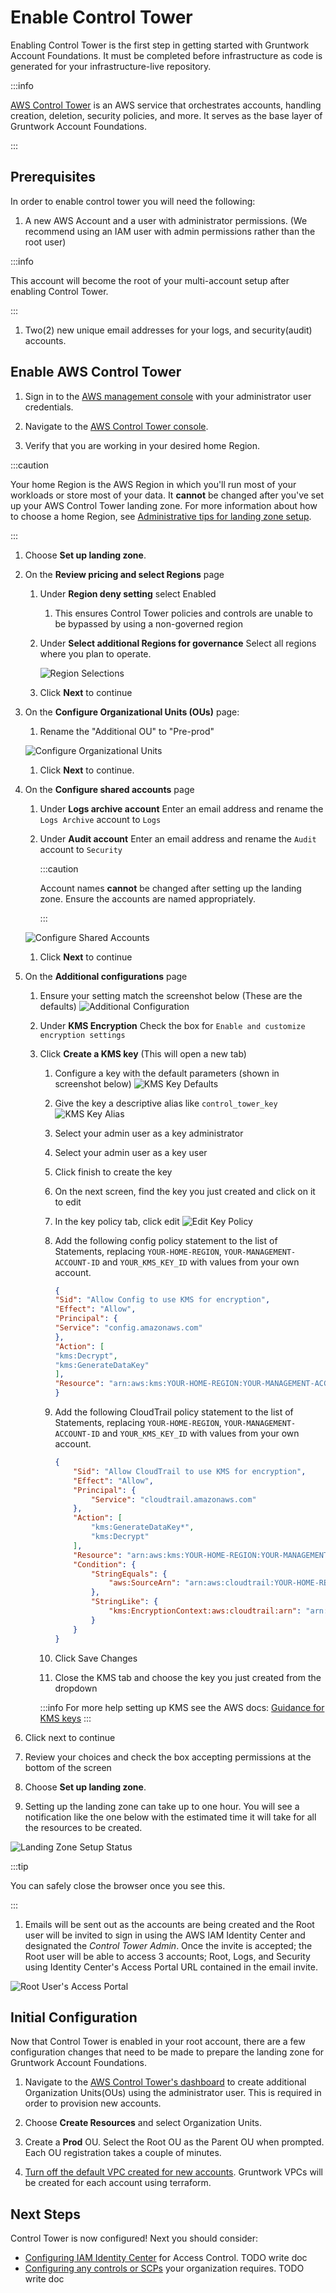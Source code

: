 # Enable Control Tower

Enabling Control Tower is the first step in getting started with Gruntwork Account Foundations. It must be completed
before infrastructure as code is generated for your infrastructure-live repository.

:::info

[AWS Control Tower](https://docs.aws.amazon.com/controltower/latest/userguide/what-is-control-tower.html) is an AWS service
that orchestrates accounts, handling creation, deletion, security policies, and more. It serves as the base layer of
Gruntwork Account Foundations.

:::

## Prerequisites

In order to enable control tower you will need the following:

1. A new AWS Account and a user with administrator permissions. (We recommend using an IAM user with admin permissions rather than the root user)

:::info

This account will become the root of your multi-account setup after enabling Control Tower.

:::

1. Two(2) new unique email addresses for your logs, and security(audit) accounts.


## Enable AWS Control Tower

1. Sign in to the [AWS management console](https://console.aws.amazon.com) with your administrator user credentials.

1. Navigate to the [AWS Control Tower console](https://console.aws.amazon.com/controltower).

1. Verify that you are working in your desired home Region.

  :::caution

  Your home Region is the AWS Region in which you'll run most of your workloads or store most of your data. It **cannot** be changed after you've set up your AWS Control Tower landing zone. For more information about how to choose a home Region, see [Administrative tips for landing zone setup](https://docs.aws.amazon.com/controltower/latest/userguide/tips-for-admin-setup.html).

  :::

1. Choose **Set up landing zone**.

1. On the **Review pricing and select Regions** page
   1. Under **Region deny setting** select Enabled
      1. This ensures Control Tower policies and controls are unable to be bypassed by using a non-governed region

   1. Under **Select additional Regions for governance** Select all regions where you plan to operate.

      ![Region Selections](/img/devops-foundations/account/regions.png)

   1. Click **Next** to continue

1. On the **Configure Organizational Units (OUs)** page:

   1. Rename the "Additional OU" to "Pre-prod"

   ![Configure Organizational Units](/img/devops-foundations/account/configure-ous.png)

   1. Click **Next** to continue.

1. On the **Configure shared accounts** page

   1. Under **Logs archive account** Enter an email address and rename the `Logs Archive` account to `Logs`
   1. Under **Audit account** Enter an email address and rename the `Audit` account to `Security`

      :::caution

      Account names **cannot** be changed after setting up the landing zone. Ensure the accounts are named appropriately.

      :::

   ![Configure Shared Accounts](/img/devops-foundations/account/log-archive-rename.png)

   1. Click **Next** to continue

1. On the **Additional configurations** page

   1. Ensure your setting match the screenshot below (These are the defaults)
      ![Additional Configuration](/img/devops-foundations/account/additional-config.png)
   1. Under **KMS Encryption** Check the box for `Enable and customize encryption settings`
   1. Click **Create a KMS key** (This will open a new tab)
      1. Configure a key with the default parameters (shown in screenshot below)
         ![KMS Key Defaults](/img/devops-foundations/account/kms-default.png)
      1. Give the key a descriptive alias like `control_tower_key`
         ![KMS Key Alias](/img/devops-foundations/account/kms-name.png)
      1. Select your admin user as a key administrator
      1. Select your admin user as a key user
      1. Click finish to create the key
      1. On the next screen, find the key you just created and click on it to edit
      1. In the key policy tab, click edit
         ![Edit Key Policy](/img/devops-foundations/account/edit-key-policy.png)
      1. Add the following config policy statement to the list of Statements, replacing `YOUR-HOME-REGION`, `YOUR-MANAGEMENT-ACCOUNT-ID` and `YOUR_KMS_KEY_ID` with values from your own account.
         ```json
         {
         "Sid": "Allow Config to use KMS for encryption",
         "Effect": "Allow",
         "Principal": {
         "Service": "config.amazonaws.com"
         },
         "Action": [
         "kms:Decrypt",
         "kms:GenerateDataKey"
         ],
         "Resource": "arn:aws:kms:YOUR-HOME-REGION:YOUR-MANAGEMENT-ACCOUNT-ID:key/YOUR-KMS-KEY-ID"
         }
         ```
      1. Add the following CloudTrail policy statement to the list of Statements, replacing `YOUR-HOME-REGION`, `YOUR-MANAGEMENT-ACCOUNT-ID` and `YOUR_KMS_KEY_ID` with values from your own account.
         ```json
         {
             "Sid": "Allow CloudTrail to use KMS for encryption",
             "Effect": "Allow",
             "Principal": {
                 "Service": "cloudtrail.amazonaws.com"
             },
             "Action": [
                 "kms:GenerateDataKey*",
                 "kms:Decrypt"
             ],
             "Resource": "arn:aws:kms:YOUR-HOME-REGION:YOUR-MANAGEMENT-ACCOUNT-ID:key/YOUR-KMS-KEY-ID",
             "Condition": {
                 "StringEquals": {
                     "aws:SourceArn": "arn:aws:cloudtrail:YOUR-HOME-REGION:YOUR-MANAGEMENT-ACCOUNT-ID:trail/aws-controltower-BaselineCloudTrail"
                 },
                 "StringLike": {
                     "kms:EncryptionContext:aws:cloudtrail:arn": "arn:aws:cloudtrail:*:YOUR-MANAGEMENT-ACCOUNT-ID:trail/*"
                 }
             }
         }
         ```

      1. Click Save Changes

      1. Close the KMS tab and choose the key you just created from the dropdown

      :::info
       For more help setting up KMS see the AWS docs: [Guidance for KMS keys](https://docs.aws.amazon.com/en_us/controltower/latest/userguide//kms-guidance.html)
      :::

1. Click next to continue

1. Review your choices and check the box accepting permissions at the bottom of the screen

1. Choose **Set up landing zone**.

1. Setting up the landing zone can take up to one hour. You will see a notification like the one below with the estimated time it will take for all the resources to be created.

  ![Landing Zone Setup Status](/img/devops-foundations/account/control-tower-setup-status.png)

  :::tip

  You can safely close the browser once you see this.

  :::

1. Emails will be sent out as the accounts are being created and the Root user will be invited to sign in using the AWS IAM Identity Center and designated the *Control Tower Admin*. Once the invite is accepted; the Root user will be able to access 3 accounts; Root, Logs, and Security using Identity Center's Access Portal URL contained in the email invite.

  ![Root User's Access Portal](/img/devops-foundations/account/root-user-access-portal.png)

## Initial Configuration

Now that Control Tower is enabled in your root account, there are a few configuration changes that need to be made to
prepare the landing zone for Gruntwork Account Foundations.

1. Navigate to the [AWS Control Tower's dashboard](https://console.aws.amazon.com/controltower/home/organization) to create additional Organization Units(OUs) using the administrator user. This is required in order to provision new accounts.

  1. Choose **Create Resources** and select Organization Units.
  1. Create a **Prod** OU. Select the Root OU as the Parent OU when prompted. Each OU registration takes a couple of minutes.

1. [Turn off the default VPC created for new accounts](https://docs.aws.amazon.com/controltower/latest/userguide/configure-without-vpc.html#create-without-vpc). Gruntwork VPCs will be created for each account using terraform.

## Next Steps

Control Tower is now configured! Next you should consider:

- [Configuring IAM Identity Center](/) for Access Control. TODO write doc
- [Configuring any controls or SCPs](/) your organization requires. TODO write doc

